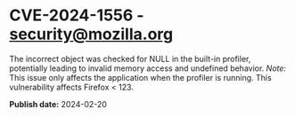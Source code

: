 # CVE-2024-1556 - security@mozilla.org

The incorrect object was checked for NULL in the built-in profiler, potentially leading to invalid memory access and undefined behavior. *Note:* This issue only affects the application when the profiler is running. This vulnerability affects Firefox < 123.

**Publish date:** 2024-02-20
